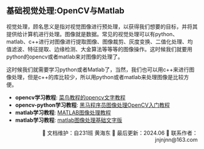 ## 基础视觉处理:OpenCV与Matlab

视觉处理，顾名思义是指对视觉图像进行预处理，以获得我们想要的目标，并将其提供给计算机进行处理。图像就是数据。常见的视觉处理可以有python、matlab、c++进行对图像进行提取图像、图像裁剪、灰度变换、二值化处理、均值滤波、特征提取、边缘检测、大金算法等等等的图像操作。这时候我们就要用python的opencv或者matlab来对图像的处理了。

这时候我们就需要学习python或者Matlab了，当然，我们也可以用c++来进行图像处理，但是c++的库比较少，所以用python或者matlab来处理图像是比较方便。

- **opencv学习教程**: [菜鸟教程的opencv文字教程](https://www.runoob.com/opencv/opencv-tutorial.html)
- **opencv-python学习教程**: [黑马程序员图像处理OpenCV入门教程](https://www.bilibili.com/video/BV1Fo4y1d7JL/?p=7&share_source=copy_web&vd_source=d1ac1cf47f7200c9e192c32b7af1fc41)
- **matlab学习教程**: [MATLAB图像处理教程](https://www.bilibili.com/video/BV1ci4y1b7NY/?share_source=copy_web&vd_source=d1ac1cf47f7200c9e192c32b7af1fc41)
- **matlab学习教程**: [matlab图像处理基础文字版](https://blog.csdn.net/qq_49030808/article/details/108690293)

<div align="right">
🎨 文档维护：自231班 黄海东 
📅 最后更新：2024.06  
📧 联系作者：jnjnjnn@163.com
</div>